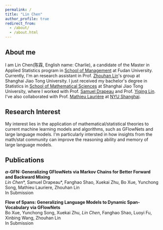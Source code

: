 ```yaml
---
permalink: /
title: "Lin Chen"
author_profile: true
redirect_from: 
  - /about/
  - /about.html
---
```


<script>
MathJax = {
  tex: {
    inlineMath: [['$', '$'], ['\\(', '\\)']]
  }
};
</script>
<script src="https://cdn.jsdelivr.net/npm/mathjax@3/es5/tex-chtml.js" async></script>


## About me

I am Lin Chen(陈霖, English name: Charlie), a candidate of the Master in Applied Statistics program in [School of Management](https://www.fdsm.fudan.edu.cn/en/) at Fudan University. Currently, I'm an research assistant in Prof. [Zhouhan Lin](https://hantek.github.io/)'s group at Shanghai Jiao Tong University. I just received my bachelor's degree in Statistics in [School of Mathematical Sciences](https://www.math.sjtu.edu.cn/Default/index) at Shanghai Jiao Tong University, where I worked with Prof. [Samuel Drapeau](https://www.samuel-drapeau.info/) and Prof. [Yiqing Lin](https://www.math.sjtu.edu.cn/Default/teachershow/tags/MDAwMDAwMDAwMLKIdpc). I've also collaborated with Prof. [Mathieu Laurière](https://mlauriere.github.io/) at [NYU Shanghai](https://shanghai.nyu.edu/). 



## Research Interest

My interest lies in the application of mathematical/statistical theories to current machine learning models and algorithms, such as GFlowNets and large language models. I'm particularly intersted in how insights from the math/stat community can improve the reasoning ability and memory of large language models.

## Publications

**$\alpha$-GFN: Generalizing GFlowNets via Markov Chains for Better Forward and Backward Mixing**  
*Lin Chen*\*, Samuel Drapeau\*, Fanghao Shao, Xuekai Zhu, Bo Xue, Yunchong Song, Mathieu Lauriere, Zhouhan Lin  
In Submission  

**Flow of Spans: Generalizing Language Models to Dynamic Span-Vocabulary via GFlowNets**  
Bo Xue, Yunchong Song, Xuekai Zhu, *Lin Chen*, Fanghao Shao, Luoyi Fu, Xinbing Wang, Zhouhan Lin  
In Submission





